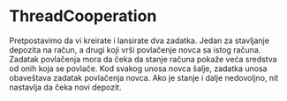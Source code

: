 # ThreadCooperation
Pretpostavimo da vi kreirate i lansirate dva zadatka. Jedan za stavljanje depozita na račun, a drugi koji vrši povlačenje novca sa istog računa. Zadatak povlačenja mora da čeka da stanje računa pokaže veća sredstva od onih koja se povlače. Kod svakog unosa novca šalje, zadatka unosa obaveštava zadatak povlačenja novca. Ako je stanje i dalje nedovoljno, nit nastavlja da čeka novi depozit.
